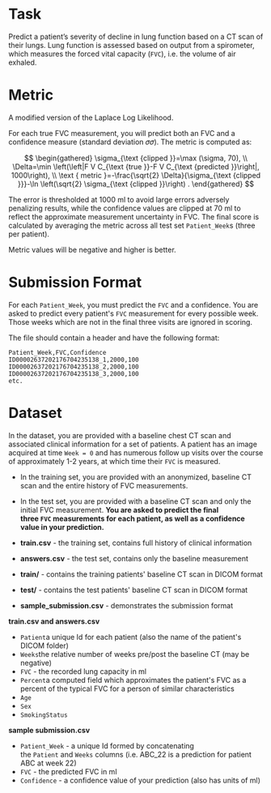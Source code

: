 # Task

Predict a patient’s severity of decline in lung function based on a CT scan of their lungs. Lung function is assessed based on output from a spirometer, which measures the forced vital capacity (`FVC`), i.e. the volume of air exhaled.

# Metric

A modified version of the Laplace Log Likelihood. 

For each true FVC measurement, you will predict both an FVC and a confidence measure (standard deviation 𝜎𝜎). The metric is computed as:

$$
\begin{gathered}
\sigma_{\text {clipped }}=\max (\sigma, 70), \\
\Delta=\min \left(\left|F V C_{\text {true }}-F V C_{\text {predicted }}\right|, 1000\right), \\
\text { metric }=-\frac{\sqrt{2} \Delta}{\sigma_{\text {clipped }}}-\ln \left(\sqrt{2} \sigma_{\text {clipped }}\right) .
\end{gathered}
$$

The error is thresholded at 1000 ml to avoid large errors adversely penalizing results, while the confidence values are clipped at 70 ml to reflect the approximate measurement uncertainty in FVC. The final score is calculated by averaging the metric across all test set `Patient_Week`s (three per patient). 

Metric values will be negative and higher is better.

# Submission Format

For each `Patient_Week`, you must predict the `FVC` and a confidence. You are asked to predict every patient's `FVC` measurement for every possible week. Those weeks which are not in the final three visits are ignored in scoring.

The file should contain a header and have the following format:

```
Patient_Week,FVC,Confidence
ID00002637202176704235138_1,2000,100
ID00002637202176704235138_2,2000,100
ID00002637202176704235138_3,2000,100
etc.

```

# Dataset

In the dataset, you are provided with a baseline chest CT scan and associated clinical information for a set of patients. A patient has an image acquired at time `Week = 0` and has numerous follow up visits over the course of approximately 1-2 years, at which time their `FVC` is measured.

- In the training set, you are provided with an anonymized, baseline CT scan and the entire history of FVC measurements.
- In the test set, you are provided with a baseline CT scan and only the initial FVC measurement. **You are asked to predict the final three `FVC` measurements for each patient, as well as a confidence value in your prediction.**

- **train.csv** - the training set, contains full history of clinical information
- **answers.csv** - the test set, contains only the baseline measurement
- **train/** - contains the training patients' baseline CT scan in DICOM format
- **test/** - contains the test patients' baseline CT scan in DICOM format
- **sample_submission.csv** - demonstrates the submission format

**train.csv and answers.csv**

- `Patient`a unique Id for each patient (also the name of the patient's DICOM folder)
- `Weeks`the relative number of weeks pre/post the baseline CT (may be negative)
- `FVC` - the recorded lung capacity in ml
- `Percent`a computed field which approximates the patient's FVC as a percent of the typical FVC for a person of similar characteristics
- `Age`
- `Sex`
- `SmokingStatus`

**sample submission.csv**

- `Patient_Week` - a unique Id formed by concatenating the `Patient` and `Weeks` columns (i.e. ABC_22 is a prediction for patient ABC at week 22)
- `FVC` - the predicted FVC in ml
- `Confidence` - a confidence value of your prediction (also has units of ml)
